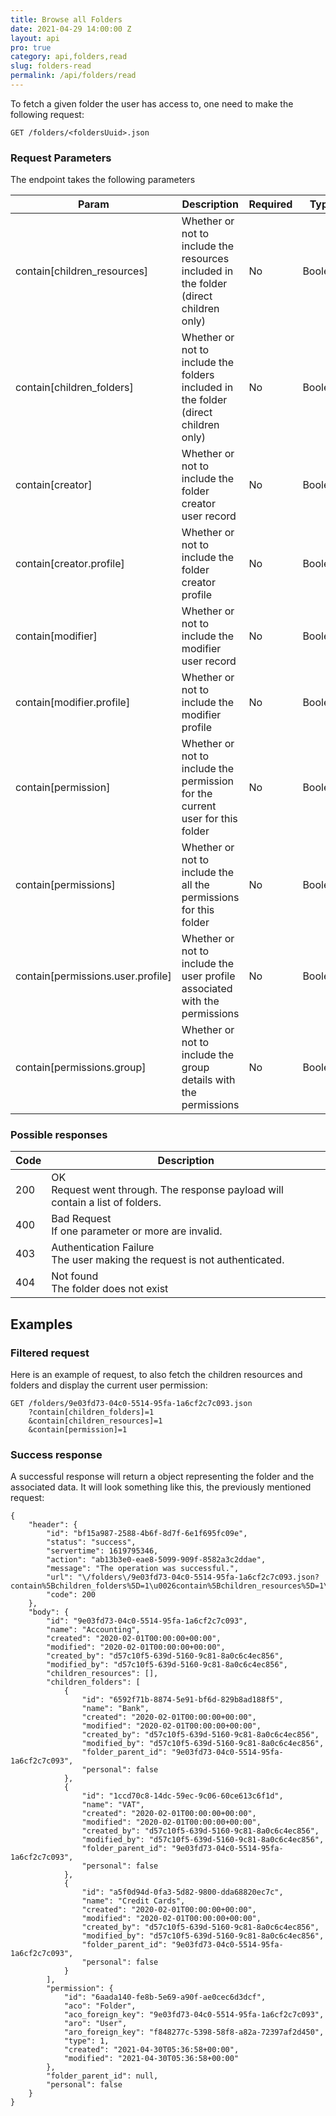 ```yaml
---
title: Browse all Folders
date: 2021-04-29 14:00:00 Z
layout: api
pro: true
category: api,folders,read
slug: folders-read
permalink: /api/folders/read
---
```


To fetch a given folder the user has access to, one need to make the following request:
```
GET /folders/<foldersUuid>.json
```

### Request Parameters

The endpoint takes the following parameters

<table class="table-parameters">
    <thead>
        <tr>
            <th>Param</th>
            <th>Description</th>
            <th>Required</th>
            <th>Type</th>
        </tr>
    </thead>
    <tbody>
        <tr>
            <td>contain[children_resources]</td>
            <td>Whether or not to include the resources included in the folder (direct children only)</td>
            <td>No</td>
            <td>Boolean</td>
        </tr>
        <tr>
            <td>contain[children_folders]</td>
            <td>Whether or not to include the folders included in the folder (direct children only)</td>
            <td>No</td>
            <td>Boolean</td>
        </tr>
        <tr>
            <td>contain[creator]</td>
            <td>Whether or not to include the folder creator user record</td>
            <td>No</td>
            <td>Boolean</td>
        </tr>
        <tr>
            <td>contain[creator.profile]</td>
            <td>Whether or not to include the folder creator profile</td>
            <td>No</td>
            <td>Boolean</td>
        </tr>
        <tr>
            <td>contain[modifier]</td>
            <td>Whether or not to include the modifier user record</td>
            <td>No</td>
            <td>Boolean</td>
        </tr>
        <tr>
            <td>contain[modifier.profile]</td>
            <td>Whether or not to include the modifier profile </td>
            <td>No</td>
            <td>Boolean</td>
        </tr>
        <tr>
            <td>contain[permission]</td>
            <td>Whether or not to include the permission for the current user for this folder</td>
            <td>No</td>
            <td>Boolean</td>
        </tr>
        <tr>
            <td>contain[permissions]</td>
            <td>Whether or not to include the all the permissions for this folder</td>
            <td>No</td>
            <td>Boolean</td>
        </tr>
        <tr>
            <td>contain[permissions.user.profile]</td>
            <td>Whether or not to include the user profile associated with the permissions</td>
            <td>No</td>
            <td>Boolean</td>
        </tr>
        <tr>
            <td>contain[permissions.group]</td>
            <td>Whether or not to include the group details with the permissions</td>
            <td>No</td>
            <td>Boolean</td>
        </tr>
    </tbody>
</table>

### Possible responses

<table class="table-parameters">
    <thead>
        <tr>
            <th>Code</th>
            <th>Description</th>
        </tr>
    </thead>
    <tbody>
        <tr>
            <td>200</td>
            <td>OK<br/>
            Request went through. The response payload will contain a list of folders.</td>
        </tr>
        <tr>
            <td>400</td>
            <td>
                Bad Request<br/>
                If one parameter or more are invalid.
            </td>
        </tr>
        <tr>
            <td>403</td>
            <td>Authentication Failure<br/>
            The user making the request is not authenticated.</td>
        </tr>
        <tr>
            <td>404</td>
            <td>Not found<br/> 
            The folder does not exist</td>
        </tr>
    </tbody>
</table>


## Examples
### Filtered request

Here is an example of request, to also fetch the children resources and folders and display the current
user permission:

```
GET /folders/9e03fd73-04c0-5514-95fa-1a6cf2c7c093.json
    ?contain[children_folders]=1
    &contain[children_resources]=1
    &contain[permission]=1
```

### Success response

A successful response will return a object representing the folder and the associated data.
It will look something like this, the previously mentioned request:

```
{
    "header": {
        "id": "bf15a987-2588-4b6f-8d7f-6e1f695fc09e",
        "status": "success",
        "servertime": 1619795346,
        "action": "ab13b3e0-eae8-5099-909f-8582a3c2ddae",
        "message": "The operation was successful.",
        "url": "\/folders\/9e03fd73-04c0-5514-95fa-1a6cf2c7c093.json?contain%5Bchildren_folders%5D=1\u0026contain%5Bchildren_resources%5D=1\u0026contain%5Bpermission%5D=1",
        "code": 200
    },
    "body": {
        "id": "9e03fd73-04c0-5514-95fa-1a6cf2c7c093",
        "name": "Accounting",
        "created": "2020-02-01T00:00:00+00:00",
        "modified": "2020-02-01T00:00:00+00:00",
        "created_by": "d57c10f5-639d-5160-9c81-8a0c6c4ec856",
        "modified_by": "d57c10f5-639d-5160-9c81-8a0c6c4ec856",
        "children_resources": [],
        "children_folders": [
            {
                "id": "6592f71b-8874-5e91-bf6d-829b8ad188f5",
                "name": "Bank",
                "created": "2020-02-01T00:00:00+00:00",
                "modified": "2020-02-01T00:00:00+00:00",
                "created_by": "d57c10f5-639d-5160-9c81-8a0c6c4ec856",
                "modified_by": "d57c10f5-639d-5160-9c81-8a0c6c4ec856",
                "folder_parent_id": "9e03fd73-04c0-5514-95fa-1a6cf2c7c093",
                "personal": false
            },
            {
                "id": "1ccd70c8-14dc-59ec-9c06-60ce613c6f1d",
                "name": "VAT",
                "created": "2020-02-01T00:00:00+00:00",
                "modified": "2020-02-01T00:00:00+00:00",
                "created_by": "d57c10f5-639d-5160-9c81-8a0c6c4ec856",
                "modified_by": "d57c10f5-639d-5160-9c81-8a0c6c4ec856",
                "folder_parent_id": "9e03fd73-04c0-5514-95fa-1a6cf2c7c093",
                "personal": false
            },
            {
                "id": "a5f0d94d-0fa3-5d82-9800-dda68820ec7c",
                "name": "Credit Cards",
                "created": "2020-02-01T00:00:00+00:00",
                "modified": "2020-02-01T00:00:00+00:00",
                "created_by": "d57c10f5-639d-5160-9c81-8a0c6c4ec856",
                "modified_by": "d57c10f5-639d-5160-9c81-8a0c6c4ec856",
                "folder_parent_id": "9e03fd73-04c0-5514-95fa-1a6cf2c7c093",
                "personal": false
            }
        ],
        "permission": {
            "id": "6aada140-fe8b-5e69-a90f-ae0cec6d3dcf",
            "aco": "Folder",
            "aco_foreign_key": "9e03fd73-04c0-5514-95fa-1a6cf2c7c093",
            "aro": "User",
            "aro_foreign_key": "f848277c-5398-58f8-a82a-72397af2d450",
            "type": 1,
            "created": "2021-04-30T05:36:58+00:00",
            "modified": "2021-04-30T05:36:58+00:00"
        },
        "folder_parent_id": null,
        "personal": false
    }
}
```
